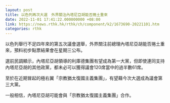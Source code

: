 ```yaml
---
layout: post
title: 以色列再次大選　外界關注內塔尼亞胡能否捲土重來
date: 2022-11-01 17:41:22.000000000 +08:00
link: https://news.rthk.hk/rthk/ch/component/k2/1673690-20221101.htm
categories: rthk
---
```


以色列舉行不足四年來的第五次議會選舉，外界關注前總理內塔尼亞胡能否捲土重來，預料初步點票結果會在星期三公布。

選前民調顯示，內塔尼亞胡領導的利庫德集團有望成為第一大黨，但即使連同支持內塔尼亞胡的其他政黨，都未必可以獲得議會120席當中的過半數61席。

至於在近期冒起的極右翼「宗教猶太復國主義集團」，有望藉今次大選成為議會第三大黨。

一般相信，內塔尼亞胡可能會與「宗教猶太復國主義集團」合作。
